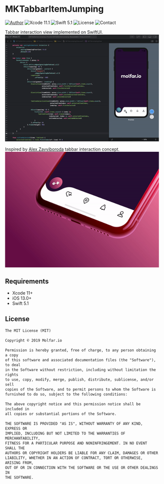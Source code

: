# MKTabbarItemJumping
[![Author](https://img.shields.io/badge/author-Max_Kuznetsov-orange.svg)](https://www.molfar.io)
![Xcode 11.1](https://img.shields.io/badge/Xcode-11.1-blue.svg)
![Swift 5.1](https://img.shields.io/badge/Swift-5.1-blue.svg)
![License](https://img.shields.io/badge/license-MIT-black.svg)
![Contact](https://img.shields.io/badge/contact-mx.kuznetsov.dev%40gmail.com-orange.svg)


Tabbar interaction view implemented on SwiftUI. ![tabbar](https://github.com/Maks-Jago/MKTabBarItemJumping/blob/master/jumper.gif)

Inspired by [Alex Zavyiboroda](https://dribbble.com/Alex_Zav) tabbar interaction concept. ![alt text](https://github.com/Maks-Jago/MKTabBarItemJumping/blob/master/dribbble_3.gif)


## Requirements
* Xcode 11+
* iOS 13.0+
* Swift 5.1

## License

	The MIT License (MIT)

	Copyright © 2019 Molfar.io

	Permission is hereby granted, free of charge, to any person obtaining a copy
	of this software and associated documentation files (the "Software"), to deal
	in the Software without restriction, including without limitation the rights
	to use, copy, modify, merge, publish, distribute, sublicense, and/or sell
	copies of the Software, and to permit persons to whom the Software is
	furnished to do so, subject to the following conditions:
	
	The above copyright notice and this permission notice shall be included in
	all copies or substantial portions of the Software.
	
	THE SOFTWARE IS PROVIDED "AS IS", WITHOUT WARRANTY OF ANY KIND, EXPRESS OR
	IMPLIED, INCLUDING BUT NOT LIMITED TO THE WARRANTIES OF MERCHANTABILITY,
	FITNESS FOR A PARTICULAR PURPOSE AND NONINFRINGEMENT. IN NO EVENT SHALL THE
	AUTHORS OR COPYRIGHT HOLDERS BE LIABLE FOR ANY CLAIM, DAMAGES OR OTHER
	LIABILITY, WHETHER IN AN ACTION OF CONTRACT, TORT OR OTHERWISE, ARISING FROM,
	OUT OF OR IN CONNECTION WITH THE SOFTWARE OR THE USE OR OTHER DEALINGS IN
	THE SOFTWARE.

